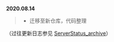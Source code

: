 **2020.08.14**

> - 迁移至新仓库，代码整理

（过往更新日志参见 [ServerStatus_archive](https://github.com/LilligantMatsuri/ServerStatus_archive/tree/master#%E6%97%A5%E5%BF%97)）